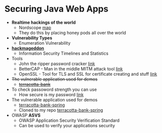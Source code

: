 # Securing Java Web Apps

* __Realtime hackings of the world__ 
    * Nordscope [map](http://map.norsecorp.com/#/)
    * They do this by placing honey pods all over the world
* __Vulnerability Types__
    * Enumeration Vulnerability 
* __[hackmageddon](https://www.hackmageddon.com/)__
    * Information Security Timelines and Statistics
* Tools
    * John the ripper password cracker [link](https://www.openwall.com/john/)
    * BetterCAP - Man in the middle MITM attack tool [link](https://www.bettercap.org/legacy/)
    * OpenSSL - Tool for TLS and SSL for certificate creating and stuff [link](https://www.openssl.org/)
* ~~The vulnerable application used for demos~~
    * ~~[terracotta-bank](https://github.com/jzheaux/terracotta-bank)~~
* To check passoword strength you can use
    * How secure is my password [link](https://howsecureismypassword.net/)
* The vulnerable application used for demos
    * [terracotta-bank-spring](https://github.com/jzheaux/terracotta-bank-spring)
    * Cloned to my repo [terracotta-bank-spring](https://github.com/kumudug/terracotta-bank-spring)
* OWASP __ASVS__
    * OWASP Application Security Verification Standard
    * Can be used to verify your applications security



